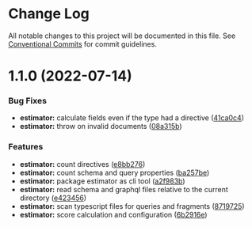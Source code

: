 # Change Log

All notable changes to this project will be documented in this file.
See [Conventional Commits](https://conventionalcommits.org) for commit guidelines.

# 1.1.0 (2022-07-14)


### Bug Fixes

* **estimator:** calculate fields even if the type had a directive ([41ca0c4](https://github.com/AmazeeLabs/silverback-mono/commit/41ca0c4f3592f29232b0d25036a2217c99739c51))
* **estimator:** throw on invalid documents ([08a315b](https://github.com/AmazeeLabs/silverback-mono/commit/08a315b23cc29aef295147d4a46f068b59761372))


### Features

* **estimator:** count directives ([e8bb276](https://github.com/AmazeeLabs/silverback-mono/commit/e8bb2760cad980a1aca4993989c9dbb57617a05b))
* **estimator:** count schema and query properties ([ba257be](https://github.com/AmazeeLabs/silverback-mono/commit/ba257bebc680b9bfb084905d1927e881c1497932))
* **estimator:** package estimator as cli tool ([a2f983b](https://github.com/AmazeeLabs/silverback-mono/commit/a2f983b316e6561ce8636147f101a1f739d853cd))
* **estimator:** read schema and graphql files relative to the current directory ([e423456](https://github.com/AmazeeLabs/silverback-mono/commit/e42345630b4f5c0dc9788f85ad263403d5dc13ec))
* **estimator:** scan typescript files for queries and fragments ([8719725](https://github.com/AmazeeLabs/silverback-mono/commit/871972526f9e5038b6d7e0a910d4ee6ec1766b33))
* **estimator:** score calculation and configuration ([6b2916e](https://github.com/AmazeeLabs/silverback-mono/commit/6b2916e0e5ca41fe003bc570716934c38c3786fc))
